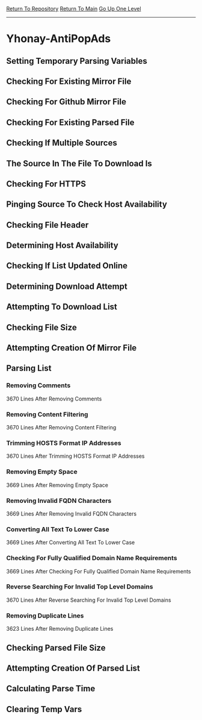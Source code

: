 [Return To Repository](https://github.com/deathbybandaid/piholeparser/)
[Return To Main](https://github.com/deathbybandaid/piholeparser/blob/master/RecentRunLogs/Mainlog.md)
[Go Up One Level](https://github.com/deathbybandaid/piholeparser/blob/master/RecentRunLogs/TopLevelScripts/30-Processing-Blacklists.md)
____________________________________
# Yhonay-AntiPopAds
## Setting Temporary Parsing Variables
## Checking For Existing Mirror File
## Checking For Github Mirror File
## Checking For Existing Parsed File
## Checking If Multiple Sources
## The Source In The File To Download Is
## Checking For HTTPS
## Pinging Source To Check Host Availability
## Checking File Header
## Determining Host Availability
## Checking If List Updated Online
## Determining Download Attempt
## Attempting To Download List
## Checking File Size
## Attempting Creation Of Mirror File
## Parsing List
### Removing Comments
3670 Lines After Removing Comments
### Removing Content Filtering
3670 Lines After Removing Content Filtering
### Trimming HOSTS Format IP Addresses
3670 Lines After Trimming HOSTS Format IP Addresses
### Removing Empty Space
3669 Lines After Removing Empty Space
### Removing Invalid FQDN Characters
3669 Lines After Removing Invalid FQDN Characters
### Converting All Text To Lower Case
3669 Lines After Converting All Text To Lower Case
### Checking For Fully Qualified Domain Name Requirements
3669 Lines After Checking For Fully Qualified Domain Name Requirements
### Reverse Searching For Invalid Top Level Domains
3670 Lines After Reverse Searching For Invalid Top Level Domains
### Removing Duplicate Lines
3623 Lines After Removing Duplicate Lines
## Checking Parsed File Size
## Attempting Creation Of Parsed List
## Calculating Parse Time
## Clearing Temp Vars
